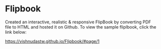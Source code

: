 # Flipbook

Created an interactive, realistic & responsive FlipBook by converting PDF file to HTML and hosted it on Github. To view the sample fliplbook, click the link below:


https://vishnudastw.github.io/Flipbook/#page/1

